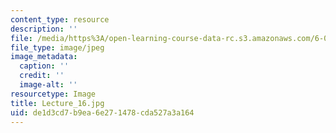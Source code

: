 ```yaml
---
content_type: resource
description: ''
file: /media/https%3A/open-learning-course-data-rc.s3.amazonaws.com/6-041sc-probabilistic-systems-analysis-and-applied-probability-fall-2013/de1d3cd7b9ea6e271478cda527a3a164_Lecture_16.jpg
file_type: image/jpeg
image_metadata:
  caption: ''
  credit: ''
  image-alt: ''
resourcetype: Image
title: Lecture_16.jpg
uid: de1d3cd7-b9ea-6e27-1478-cda527a3a164
---
```

